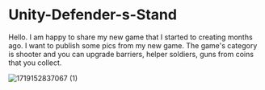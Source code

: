 # Unity-Defender-s-Stand

Hello. I am happy to share my new game that I started to creating months ago. I want to publish some pics from my new game. The game's category is shooter and you can upgrade barriers, helper soldiers, guns from coins that you collect. 


![1719152837067 (1)](https://github.com/hsmyv/Unity-Defender-s-Stand/assets/111653544/ad88dc97-1f3f-4f26-9a28-b6838d3d89ad)
